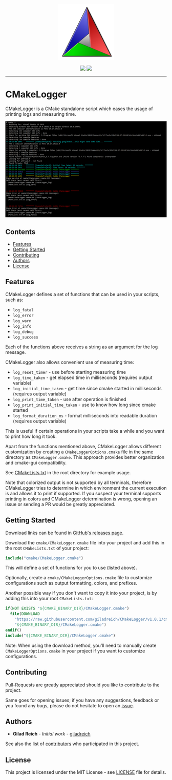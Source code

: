 
<p align="center"><img src="/media/logo.png" width=175 height=175></p>

<p align="center">
    <a href="https://cmake.org/" alt="CMake">
        <img src="https://img.shields.io/badge/CMake-logs-brightgreen.svg?logo=cmake" /></a>
    <a href="http://makeapullrequest.com" alt="Pull Requests">
        <img src="https://img.shields.io/badge/PRs-welcome-brightgreen.svg?logo=pre-commit" /></a>
</p>

---
# CMakeLogger

CMakeLogger is a CMake standalone script which eases the usage of printing logs and measuring time.

<img src="/media/cmakelogger.png" alt="Create Profile"/>

## Contents

- [Features](#features)
- [Getting Started](#getting-started)
- [Contributing](#contributing)
- [Authors](#authors)
- [License](#license)

## Features

CMakeLogger defines a set of functions that can be used in your scripts, such as:
- `log_fatal`
- `log_error`
- `log_warn`
- `log_info`
- `log_debug`
- `log_success`

Each of the functions above receives a string as an argument for the log message.

CMakeLogger also allows convenient use of measuring time:
- `log_reset_timer` - use before starting measuring time
- `log_time_taken` - get elapsed time in milliseconds (requires output variable)
- `log_initial_time_taken` - get time since cmake started in milliseconds (requires output variable)
- `log_print_time_taken` - use after operation is finished
- `log_print_initial_time_taken` - use to know how long since cmake started
- `log_format_duration_ms` - format milliseconds into readable duration (requires output variable)

This is useful if certain operations in your scripts take a while and you want to print how long it took.

Apart from the functions mentioned above, CMakeLogger allows different customization by creating a `CMakeLoggerOptions.cmake` file in the same directory as `CMakeLogger.cmake`. This approach provides better organization and cmake-gui compatibility.


See [CMakeLists.txt](https://github.com/giladreich/CMakeLogger/blob/master/CMakeLists.txt) in the root directory for example usage.

Note that colorized output is not supported by all terminals, therefore CMakeLogger tries to determine in which environment the current execution is and allows it to print if supported. If you suspect your terminal supports printing in colors and CMakeLogger determination is wrong, opening an issue or sending a PR would be greatly appreciated.

## Getting Started

Download links can be found in [GitHub's releases page](https://github.com/giladreich/CMakeLogger/releases).

Download the `cmake/CMakeLogger.cmake` file into your project and add this in the root `CMakeLists.txt` of your project:
```cmake
include("cmake/CMakeLogger.cmake")
```

This will define a set of functions for you to use (listed above).

Optionally, create a `cmake/CMakeLoggerOptions.cmake` file to customize configurations such as output formatting, colors, and prefixes.

Another possible way if you don't want to copy it into your project, is by adding this into your root `CMakeLists.txt`:
```cmake
if(NOT EXISTS "${CMAKE_BINARY_DIR}/CMakeLogger.cmake")
  file(DOWNLOAD
    "https://raw.githubusercontent.com/giladreich/CMakeLogger/v1.0.1/cmake/CMakeLogger.cmake"
    "${CMAKE_BINARY_DIR}/CMakeLogger.cmake")
endif()
include("${CMAKE_BINARY_DIR}/CMakeLogger.cmake")
```

Note: When using the download method, you'll need to manually create `CMakeLoggerOptions.cmake` in your project if you want to customize configurations.

## Contributing

Pull-Requests are greatly appreciated should you like to contribute to the project.

Same goes for opening issues; if you have any suggestions, feedback or you found any bugs, please do not hesitate to open an [issue](https://github.com/giladreich/CMakeLogger/issues).

## Authors

* **Gilad Reich** - *Initial work* - [giladreich](https://github.com/giladreich)

See also the list of [contributors](https://github.com/giladreich/CMakeLogger/graphs/contributors) who participated in this project.

## License

This project is licensed under the MIT License - see [LICENSE](LICENSE) file for details.
